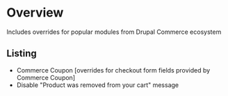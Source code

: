 # Overview
Includes overrides for popular modules from Drupal Commerce ecosystem

## Listing
- Commerce Coupon [overrides for checkout form fields provided by Commerce Coupon]
- Disable "Product was removed from your cart" message